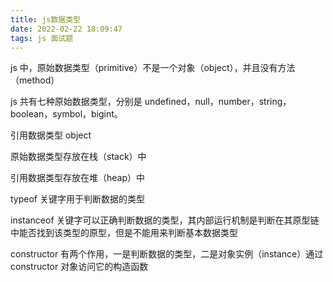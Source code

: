 ```yaml
---
title: js数据类型
date: 2022-02-22 18:09:47
tags: js 面试题
---
```


js 中，原始数据类型（primitive）不是一个对象（object），并且没有方法（method）

js 共有七种原始数据类型，分别是 undefined，null，number，string，boolean，symbol，bigint。

引用数据类型 object

原始数据类型存放在栈（stack）中

引用数据类型存放在堆（heap）中

typeof 关键字用于判断数据的类型

instanceof 关键字可以正确判断数据的类型，其内部运行机制是判断在其原型链中能否找到该类型的原型，但是不能用来判断基本数据类型

constructor 有两个作用，一是判断数据的类型，二是对象实例（instance）通过 constructor 对象访问它的构造函数
